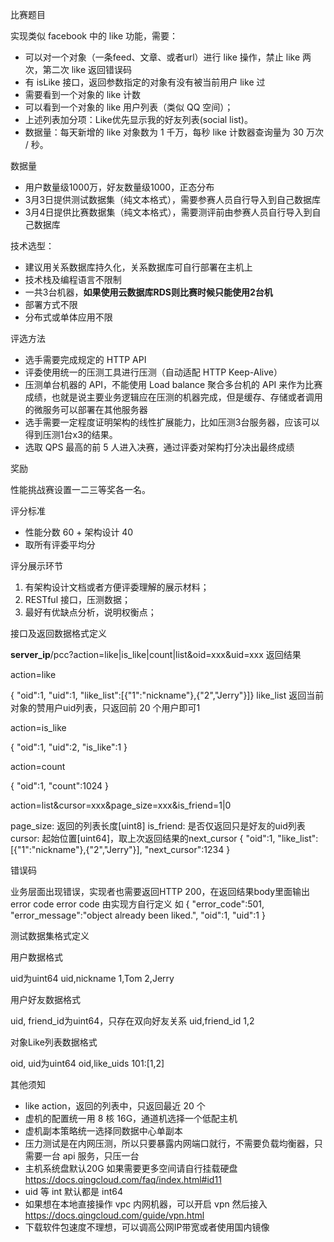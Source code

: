 比赛题目

实现类似 facebook 中的 like 功能，需要：

* 可以对一个对象（一条feed、文章、或者url）进行 like 操作，禁止 like 两次，第二次 like 返回错误码
* 有 isLike 接口，返回参数指定的对象有没有被当前用户 like 过
* 需要看到一个对象的 like 计数
* 可以看到一个对象的 like 用户列表（类似 QQ 空间）；
* 上述列表加分项：Like优先显示我的好友列表(social list)。
* 数据量：每天新增的 like 对象数为 1 千万，每秒 like 计数器查询量为 30 万次 / 秒。

数据量

* 用户数量级1000万，好友数量级1000，正态分布
* 3月3日提供测试数据集（纯文本格式），需要参赛人员自行导入到自己数据库
* 3月4日提供比赛数据集（纯文本格式），需要测评前由参赛人员自行导入到自己数据库

技术选型：

* 建议用关系数据库持久化，关系数据库可自行部署在主机上
* 技术栈及编程语言不限制
* 一共3台机器，**如果使用云数据库RDS则比赛时候只能使用2台机**
* 部署方式不限
* 分布式或单体应用不限

评选方法

* 选手需要完成规定的 HTTP API
* 评委使用统一的压测工具进行压测（自动适配 HTTP Keep-Alive）
* 压测单台机器的 API，不能使用 Load balance 聚合多台机的 API 来作为比赛成绩，也就是说主要业务逻辑应在压测的机器完成，但是缓存、存储或者调用的微服务可以部署在其他服务器
* 选手需要一定程度证明架构的线性扩展能力，比如压测3台服务器，应该可以得到压测1台x3的结果。
* 选取 QPS 最高的前 5 人进入决赛，通过评委对架构打分决出最终成绩

奖励

性能挑战赛设置一二三等奖各一名。

评分标准

* 性能分数 60 + 架构设计 40
* 取所有评委平均分

评分展示环节

1. 有架构设计文档或者方便评委理解的展示材料；
2. RESTful 接口，压测数据；
3. 最好有优缺点分析，说明权衡点；

接口及返回数据格式定义

**server_ip**/pcc?action=like|is_like|count|list&oid=xxx&uid=xxx
返回结果

action=like

{ "oid":1, "uid":1, "like_list":[{"1":"nickname"},{"2","Jerry"}]}
like_list 返回当前对象的赞用户uid列表，只返回前 20 个用户即可1

action=is_like

{ "oid":1, "uid":2, "is_like":1 }

action=count

{ "oid":1, "count":1024 }

action=list&cursor=xxx&page_size=xxx&is_friend=1|0

page_size: 返回的列表长度[uint8] is_friend: 是否仅返回只是好友的uid列表 cursor: 起始位置[uint64]，取上次返回结果的next_cursor
{ "oid":1, "like_list":[{"1":"nickname"},{"2","Jerry"}], "next_cursor":1234 }

错误码

业务层面出现错误，实现者也需要返回HTTP 200，在返回结果body里面输出error code error code 由实现方自行定义
如
{ "error_code":501, "error_message":"object already been liked.", "oid":1, "uid":1 }

测试数据集格式定义

用户数据格式

uid为uint64
uid,nickname 1,Tom 2,Jerry

用户好友数据格式

uid, friend_id为uint64，只存在双向好友关系
uid,friend_id 1,2

对象Like列表数据格式

oid, uid为uint64
oid,like_uids 101:[1,2]

其他须知

* like action，返回的列表中，只返回最近 20 个
* 虚机的配置统一用 8 核 16G，通道机选择一个低配主机
* 虚机副本策略统一选择同数据中心单副本
* 压力测试是在内网压测，所以只要暴露内网端口就行，不需要负载均衡器，只需要一台 api 服务，只压一台
* 主机系统盘默认20G 如果需要更多空间请自行挂载硬盘 https://docs.qingcloud.com/faq/index.html#id11
* uid 等 int 默认都是 int64
* 如果想在本地直接操作 vpc 内网机器，可以开启 vpn 然后接入 https://docs.qingcloud.com/guide/vpn.html
* 下载软件包速度不理想，可以调高公网IP带宽或者使用国内镜像

